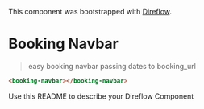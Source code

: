 This component was bootstrapped with [Direflow](https://direflow.io).

# Booking Navbar
> easy booking navbar passing dates to booking_url

```html
<booking-navbar></booking-navbar>
```

Use this README to describe your Direflow Component